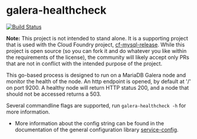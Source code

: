 galera-healthcheck
==================

[![Build Status](https://travis-ci.org/cloudfoundry-incubator/galera-healthcheck.svg?branch=master)](https://travis-ci.org/cloudfoundry-incubator/galera-healthcheck)

**Note:** This project is not intended to stand alone. It is a supporting project that is used with the Cloud Foundry project, [cf-mysql-release](https://github.com/cloudfoundry/cf-mysql-release). While this project is open source (so you can fork it and do whatever you like within the requirements of the license), the community will likely accept only PRs that are not in conflict with the intended purpose of the project.

This go-based process is designed to run on a MariaDB Galera node and monitor the health of the node.
An http endpoint is opened, by default at '/' on port 9200.
A healthy node will return HTTP status 200, and a node that should not be accessed returns a 503.

Several commandline flags are supported, run `galera-healthcheck -h` for more information.
  * More information about the config string can be found in the documentation of the general configuration library  [service-config](https://github.com/pivotal-cf-experimental/service-config).


